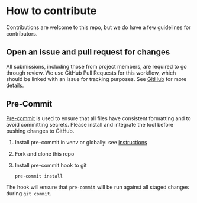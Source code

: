 # How to contribute

Contributions are welcome to this repo, but we do have a few guidelines for
contributors.

## Open an issue and pull request for changes

All submissions, including those from project members, are required to go through
review. We use GitHub Pull Requests for this workflow, which should be linked with
an issue for tracking purposes.
See [GitHub](https://help.github.com/articles/about-pull-requests/) for more details.

## Pre-Commit

[Pre-commit](https://pre-commit.com/) is used to ensure that all files have
consistent formatting and to avoid committing secrets. Please install and
integrate the tool before pushing changes to GitHub.

1. Install pre-commit in venv or globally: see [instructions](https://pre-commit.com/#installation)
2. Fork and clone this repo
3. Install pre-commit hook to git

   ```shell
   pre-commit install
   ```
The hook will ensure that `pre-commit` will be run against all staged changes
during `git commit`.
